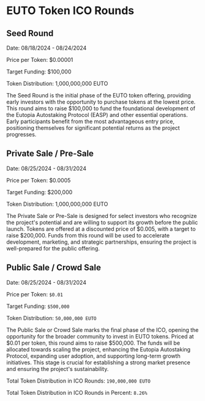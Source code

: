 # EUTO Token ICO Rounds

## Seed Round

Date: 08/18/2024 - 08/24/2024

Price per Token: $0.00001

Target Funding: $100,000

Token Distribution: 1,000,000,000 EUTO

The Seed Round is the initial phase of the EUTO token offering, providing early investors with the opportunity to purchase tokens at the lowest price. This round aims to raise $100,000 to fund the foundational development of the Eutopia Autostaking Protocol (EASP) and other essential operations. Early participants benefit from the most advantageous entry price, positioning themselves for significant potential returns as the project progresses.

## Private Sale / Pre-Sale

Date: 08/25/2024 - 08/31/2024

Price per Token: $0.0005

Target Funding: $200,000

Token Distribution: 1,000,000,000 EUTO

The Private Sale or Pre-Sale is designed for select investors who recognize the project's potential and are willing to support its growth before the public launch. Tokens are offered at a discounted price of $0.005, with a target to raise $200,000. Funds from this round will be used to accelerate development, marketing, and strategic partnerships, ensuring the project is well-prepared for the public offering.

## Public Sale / Crowd Sale

Date: 08/25/2024 - 08/31/2024

Price per Token: `$0.01`

Target Funding: `$500,000`

Token Distribution: `50,000,000 EUTO`

The Public Sale or Crowd Sale marks the final phase of the ICO, opening the opportunity for the broader community to invest in EUTO tokens. Priced at $0.01 per token, this round aims to raise $500,000. The funds will be allocated towards scaling the project, enhancing the Eutopia Autostaking Protocol, expanding user adoption, and supporting long-term growth initiatives. This stage is crucial for establishing a strong market presence and ensuring the project's sustainability.



Total Token Distribution in ICO Rounds: `190,000,000 EUTO`

Total Token Distribution in ICO Rounds in Percent: `8.26%`
